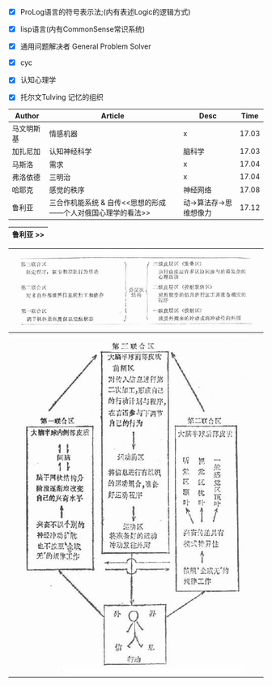 - [x] ProLog语言的符号表示法;(内有表述Logic的逻辑方式)

- [x] lisp语言(内有CommonSense常识系统)

- [x] 通用问题解决者 General Problem Solver

- [x] cyc

- [x] 认知心理学

- [x] 托尔文Tulving 记忆的组织

| Author | Article | Desc | Time |
| --- | --- | --- | --- |
| 马文明斯基 | 情感机器 | x | 17.03 |
| 加扎尼加 | 认知神经科学 | 脑科学 | 17.03 |
| 马斯洛 | 需求 | x | 17.04 |
| 弗洛依德 | 三明治 | x | 17.04 |
| 哈耶克 | 感觉的秩序 | 神经网络 | 17.08 |
| 鲁利亚 | 三合作机能系统 & 自传<<思想的形成——个人对俄国心理学的看法>> | 动->算法存->思维想像力 | 17.12 |


| 鲁利亚 >> |
| --- |

| ![](Img/2.png) |
| --- |
| ![](Img/3.png) |
